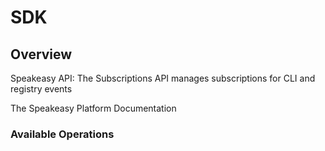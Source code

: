# SDK

## Overview

Speakeasy API: The Subscriptions API manages subscriptions for CLI and registry events

The Speakeasy Platform Documentation
</docs>

### Available Operations
